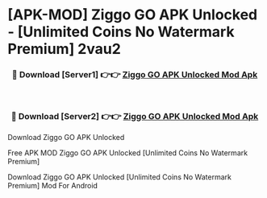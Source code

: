 # [APK-MOD] Ziggo GO APK Unlocked - [Unlimited Coins No Watermark Premium] 2vau2



<div align="center">
<h3>🔴 Download [Server1] 👉👉 <a href="https://momento.my/?title=Ziggo_GO_APK_Unlocked">Ziggo GO APK Unlocked Mod Apk</a></h3><br>

<h3>🔴 Download [Server2] 👉👉 <a href="https://momento.my/?title=Ziggo_GO_APK_Unlocked">Ziggo GO APK Unlocked Mod Apk</a></h3>
</div>



Download Ziggo GO APK Unlocked 

Free APK MOD Ziggo GO APK Unlocked [Unlimited Coins No Watermark Premium]

Download Ziggo GO APK Unlocked [Unlimited Coins No Watermark Premium] Mod For Android
